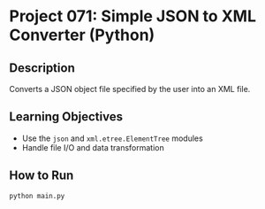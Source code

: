 # Project 071: Simple JSON to XML Converter (Python)

## Description
Converts a JSON object file specified by the user into an XML file.

## Learning Objectives
- Use the `json` and `xml.etree.ElementTree` modules
- Handle file I/O and data transformation

## How to Run
```
python main.py
```
